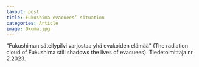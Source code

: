 ```yaml
---
layout: post
title: Fukushima evacuees’ situation
categories: Article
image: Okuma.jpg
---
```

"Fukushiman säteilypilvi varjostaa yhä evakoiden elämää" (The radiation cloud of Fukushima still shadows the lives of evacuees). Tiedetoimittaja nr 2.2023.
